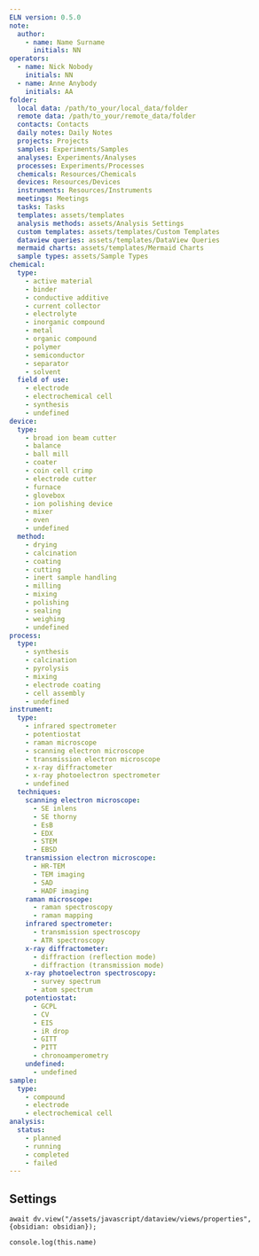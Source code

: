 ```yaml
---
ELN version: 0.5.0
note:
  author:
    - name: Name Surname
      initials: NN
operators:
  - name: Nick Nobody
    initials: NN
  - name: Anne Anybody
    initials: AA
folder:
  local data: /path/to_your/local_data/folder
  remote data: /path/to_your/remote_data/folder
  contacts: Contacts
  daily notes: Daily Notes
  projects: Projects
  samples: Experiments/Samples
  analyses: Experiments/Analyses
  processes: Experiments/Processes
  chemicals: Resources/Chemicals
  devices: Resources/Devices
  instruments: Resources/Instruments
  meetings: Meetings
  tasks: Tasks
  templates: assets/templates
  analysis methods: assets/Analysis Settings
  custom templates: assets/templates/Custom Templates
  dataview queries: assets/templates/DataView Queries
  mermaid charts: assets/templates/Mermaid Charts
  sample types: assets/Sample Types
chemical:
  type:
    - active material
    - binder
    - conductive additive
    - current collector
    - electrolyte
    - inorganic compound
    - metal
    - organic compound
    - polymer
    - semiconductor
    - separator
    - solvent
  field of use:
    - electrode
    - electrochemical cell
    - synthesis
    - undefined
device:
  type:
    - broad ion beam cutter
    - balance
    - ball mill
    - coater
    - coin cell crimp
    - electrode cutter
    - furnace
    - glovebox
    - ion polishing device
    - mixer
    - oven
    - undefined
  method:
    - drying
    - calcination
    - coating
    - cutting
    - inert sample handling
    - milling
    - mixing
    - polishing
    - sealing
    - weighing
    - undefined
process:
  type:
    - synthesis
    - calcination
    - pyrolysis
    - mixing
    - electrode coating
    - cell assembly
    - undefined
instrument:
  type:
    - infrared spectrometer
    - potentiostat
    - raman microscope
    - scanning electron microscope
    - transmission electron microscope
    - x-ray diffractometer
    - x-ray photoelectron spectrometer
    - undefined
  techniques:
    scanning electron microscope:
      - SE inlens
      - SE thorny
      - EsB
      - EDX
      - STEM
      - EBSD
    transmission electron microscope:
      - HR-TEM
      - TEM imaging
      - SAD
      - HADF imaging
    raman microscope:
      - raman spectroscopy
      - raman mapping
    infrared spectrometer:
      - transmission spectroscopy
      - ATR spectroscopy
    x-ray diffractometer:
      - diffraction (reflection mode)
      - diffraction (transmission mode)
    x-ray photoelectron spectroscopy:
      - survey spectrum
      - atom spectrum
    potentiostat:
      - GCPL
      - CV
      - EIS
      - iR drop
      - GITT
      - PITT
      - chronoamperometry
    undefined:
      - undefined
sample:
  type:
    - compound
    - electrode
    - electrochemical cell
analysis:
  status:
    - planned
    - running
    - completed
    - failed
---
```


## Settings

```dataviewjs
await dv.view("/assets/javascript/dataview/views/properties", {obsidian: obsidian});
```


```dataviewjs
console.log(this.name)
```
